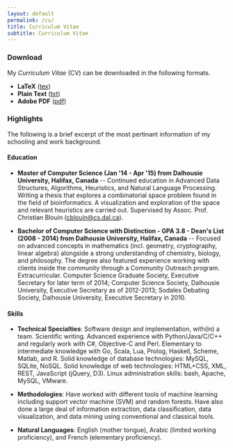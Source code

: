 ```yaml
---
layout: default
permalink: /cv/
title: Curriculum Vitae
subtitle: Curriculum Vitae
---
```


### Download

My *Curriculum Vitae* (CV) can be downloaded in the following formats.

  - **LaTeX** ([tex](/cv/cv.tex))
  - **Plain Text** ([txt](/cv/cv.txt))
  - **Adobe PDF** ([pdf](/cv/cv.pdf))

### Highlights

The following is a brief excerpt of the most pertinant information of my schooling and work background.

#### Education

  - **Master of Computer Science (Jan '14 - Apr '15) from Dalhousie University, Halifax, Canada** -- Continued education in Advanced Data Structures, Algorithms, Heuristics, and Natural Language Processing. Writing a thesis that explores a combinatorial space problem found in the field of bioinformatics. A visualization and exploration of the space and relevant heuristics are carried out. Supervised by Assoc. Prof. Christian Blouin (<cblouin@cs.dal.ca>).

  - **Bachelor of Computer Science with Distinction - GPA 3.8 - Dean's List (2008 - 2014) from Dalhousie University, Halifax, Canada** -- Focused on advanced concepts in mathematics (incl. geometry, cryptography, linear algebra) alongside a strong understanding of chemistry, biology, and philosophy. The degree also featured experience working with clients inside the community through a Community Outreach program. Extracurricular. Computer Science Graduate Society, Executive Secretary for later term of 2014; Computer Science Society, Dalhousie University, Executive Secretary as of 2012-2013; Sodales Debating Society, Dalhousie University, Executive Secretary in 2010.

#### Skills

  - **Technical Specialties**: Software design and implementation, with(in) a team. Scientific writing. Advanced experience with Python/Java/C/C++ and regularly work with C#, Objective-C and Perl. Elementary to intermediate knowledge with Go, Scala, Lua, Prolog, Haskell, Scheme, Matlab, and R. Solid knowledge of database technologies: MySQL, SQLite, NoSQL. Solid knowledge of web technologies: HTML+CSS, XML, REST, JavaScript (jQuery, D3). Linux administration skills: bash, Apache, MySQL, VMware.

  - **Methodologies**: Have worked with different tools of machine learning including support vector machine (SVM) and random forests. Have also done a large deal of information extraction, data classification, data visualization, and data mining using conventional and classical tools.

  - **Natural Languages**: English (mother tongue), Arabic (limited working proficiency), and French (elementary proficiency).